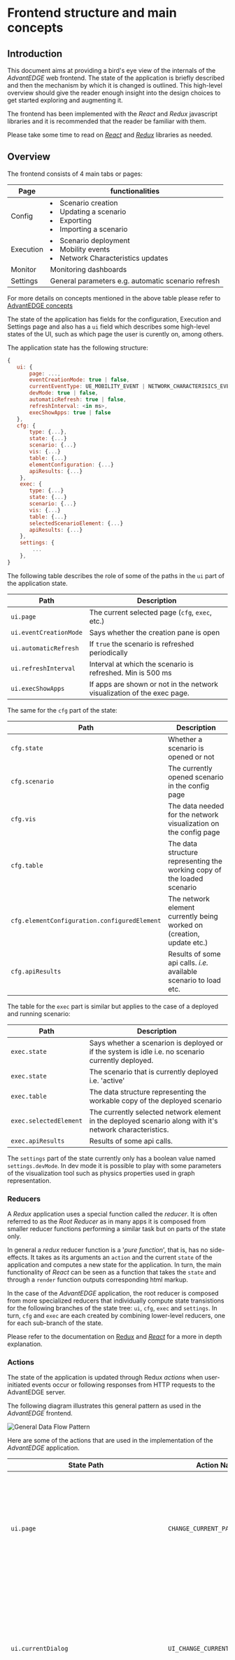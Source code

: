 # Frontend structure and main concepts

## Introduction
 
This document aims at providing a bird's eye view of the internals of the *_AdvantEDGE_* web frontend. The state of the application is briefly described and then the mechanism by which it is changed is outlined. This high-level overview should give the reader enough insight into the design choices to get started exploring and augmenting it.

The frontend has been implemented with the _React_ and _Redux_ javascript libraries and it is recommended that the reader be familiar with them.

Please take some time to read on [_React_](https://reactjs.org/docs/getting-started.html) and [_Redux_](https://redux.js.org/) libraries as needed.


## Overview
The frontend consists of 4 main tabs or pages:

Page | functionalities
----------- | ------------
Config      | <li>Scenario creation <li>Updating a scenario <li>Exporting <li> Importing a scenario
Execution   | <li> Scenario deployment <li>Mobility events <li>Network Characteristics updates
Monitor     | Monitoring dashboards
Settings    | General parameters e.g. automatic scenario refresh

For more details on concepts mentioned in the above table please refer to [AdvantEDGE concepts](https://github.com/idcc-dev/AdvantEDGE/blob/master/docs/concepts.md)

The state of the application has fields for the configuration, Execution and Settings page and also has a ```ui``` field which describes some high-level states of the UI, such as which page the user is curently on, among others.

The application state has the following structure:

 ``` Javascript
 {
    ui: {
        page: ...,
        eventCreationMode: true | false,
        currentEventType: UE_MOBILITY_EVENT | NETWORK_CHARACTERISICS_EVENT,
        devMode: true | false,
        automaticRefresh: true | false,
        refreshInterval: <in ms>,
        execShowApps: true | false
    },
    cfg: {
        type: {...},
        state: {...}
        scenario: {...} 
        vis: {...} 
        table: {...}
        elementConfiguration: {...}
        apiResults: {...}
     },
     exec: {
        type: {...}
        state: {...}
        scenario: {...}
        vis: {...}
        table: {...}
        selectedScenarioElement: {...}
        apiResults: {...}
     },
     settings: {
         ...
     },
 }
 ```

The following table describes the role of some of the paths in the `ui` part of the application state.

Path                     | Description
-------------------------|--------
`ui.page`                | The current selected page (`cfg`, `exec`, etc.) 
`ui.eventCreationMode`   | Says whether the creation pane is open
`ui.automaticRefresh`    | If `true` the scenario is refreshed periodically
`ui.refreshInterval`     | Interval at which the scenario is refreshed. Min is 500 ms
`ui.execShowApps`        | If apps are shown or not in the network visualization of the exec page.

The same for the `cfg` part of the state:

Path           | Description
---------------| --------------
`cfg.state`    | Whether a scenario is opened or not
`cfg.scenario` | The currently opened scenario in the config page
`cfg.vis`      | The data needed for the network visualization on the config page
`cfg.table`    | The data structure representing the working copy of the loaded scenario
`cfg.elementConfiguration.configuredElement` | The network element currently being worked on (creation, update etc.)
`cfg.apiResults`| Results of some api calls. _i.e._ available scenario to load etc.

The table for the `exec` part is similar but applies to the case of a deployed and running scenario:

Path           | Description
---------------|---------------
`exec.state`   | Says whether a scenarion is deployed or if the system is idle i.e. no scenario currently deployed.
`exec.state`   | The scenario that is currently deployed i.e. 'active'
`exec.table`   | The data structure representing the workable copy of the deployed scenario
`exec.selectedElement` | The currently selected network element in the deployed scenario along with it's network characteristics.
`exec.apiResults` | Results of some api calls.

The `settings` part of the state currently only has a boolean value named `settings.devMode`. In dev mode it is possible to play with some parameters of the visualization tool such as physics properties used in graph representation.



### Reducers
A _Redux_ application uses a special function called the _reducer_. It is often referred to as the _Root Reducer_ as in many apps it is composed from smaller reducer functions performing a similar task but on parts of the state only.

In general a _redux_ reducer function is a '_pure function_', that is, has no side-effects. It takes as its arguments an `action` and the current `state` of the application and computes a new state for the application. In turn, the main functionality of _React_ can be seen as a function that takes the `state` and through a `render` function outputs corresponding html markup. 

In the case of the _AdvantEDGE_ application, the root reducer is composed from more specialized reducers that individually compute state transistions for the following branches of the state tree: 
 `ui`, `cfg`, `exec` and `settings`.  In turn, `cfg` and `exec` are each created by combining lower-level reducers, one for each sub-branch of the state.


Please refer to the documentation on [Redux](https://redux.js.org/)  and [_React_](https://reactjs.org/docs/getting-started.html) for a more in depth explanation.

### Actions

The state of the application is updated through Redux _actions_ when user-initiated events occur or following responses from HTTP requests to the AdvantEDGE server.

The following diagram illustrates this general pattern as used in the _AdvantEDGE_ frontend.

 ![General Data Flow Pattern](images/meep-frontend-data-flow-pattern.png "General Data Flow Pattern")

 Here are some of the actions that are used in the implementation of the _AdvantEDGE_ application.

 State Path          | Action Name          | Description
 --------------------|----------------------|--------------
`ui.page`            | `CHANGE_CURRENT_PAGE`| Will result in the specified page being shown to the user. It can be one of the 4 pages or tabs: `cfg`, `exec`, `monitor` or `settings`
`ui.currentDialog`   | `UI_CHANGE_CURRENT_DIALOG` | This is how, through an action, a modal dialog is shown to the user. Which dialog to show is specified in the payload of the action.
`cfg.elementConfiguration.configuredElement` | `CFG_ELEM_NEW` | Triggered when the user wants to add a new element to the scenario being worked on.
`cfg.elementConfiguration.configuredElement` | `CFG_ELEM_UPDATE` | Triggered when the user wants to update an element in the scenario being worked on.
`exec.table`         | `EXEC_CHANGE_TABLE`   | When triggered, the data representing the working copy of the deployed scenario is modified.
`exec.state.corePodsPhases` | `EXEC_CHANGE_CORE_PODS_PHASES` | Triggered periodically as the state of core pods is polled from the server. This affects the  system status led at the top right corner of the app frontend.

  


